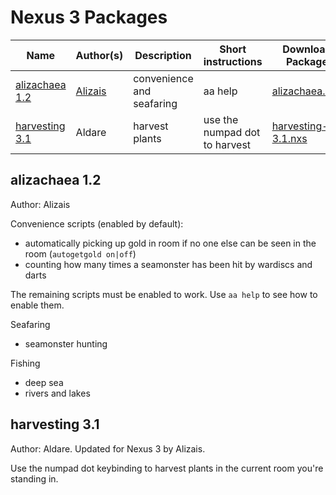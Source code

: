 # Nexus 3 Packages

| Name           | Author(s) | Description         | Short instructions | Download Package |
|----------------|-----------|---------------------|--------------------|------------------|
| [alizachaea 1.2](#alizachaea)   | [Alizais](https://github.com/alizais)   | convenience and seafaring | aa help | [alizachaea.nxs](https://github.com/alizais/alizachaea/raw/main/nexus3_packages/alizachaea.nxs) |
| [harvesting 3.1](#harvesting-31) | Aldare    | harvest plants      | use the numpad dot to harvest | [harvesting-3.1.nxs](https://github.com/alizais/alizachaea/raw/main/nexus3_packages/alizachaea.nxs) |

## alizachaea 1.2

Author: Alizais

Convenience scripts (enabled by default):
- automatically picking up gold in room if no one else can be seen in the room (`autogetgold on|off`)
- counting how many times a seamonster has been hit by wardiscs and darts

The remaining scripts must be enabled to work. Use `aa help` to see how to enable them.

Seafaring
- seamonster hunting

Fishing
- deep sea
- rivers and lakes

## harvesting 3.1

Author: Aldare. Updated for Nexus 3 by Alizais.

Use the numpad dot keybinding to harvest plants in the current room you're standing in.
